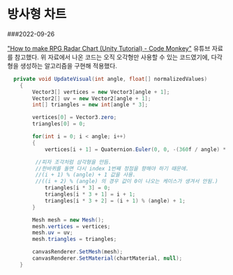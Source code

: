 # 방사형 차트
###2022-09-26

["How to make RPG Radar Chart (Unity Tutorial) - Code Monkey"](https://youtu.be/twjMW7CxIKk) 유튜브 자료를 참고했다.
위 자료에서 나온 코드는 오직 오각형만 사용할 수 있는 코드였기에,
다각형을 생성하는 알고리즘을 구현해 적용했다.


```cs
  private void UpdateVisual(int angle, float[] normalizedValues)
    {
        Vector3[] vertices = new Vector3[angle + 1];
        Vector2[] uv = new Vector2[angle + 1];
        int[] triangles = new int[angle * 3];

        vertices[0] = Vector3.zero;
        triangles[0] = 0;

        for(int i = 0; i < angle; i++)
        {
            vertices[i + 1] = Quaternion.Euler(0, 0, -(360f / angle) * i) * Vector3.up * chartSize * normalizedValues[i];

         //피자 조각처럼 삼각형을 만듬.
		 //한바퀴를 돌면 다시 index 1번째 정점을 향해야 하기 때문에.
		 //(i + 1) % (angle) + 1 값을 사용. 
		 //((i + 2) % (angle) 의 경우 값이 0이 나오는 케이스가 생겨서 안됨.)
            triangles[i * 3] = 0;
            triangles[i * 3 + 1] = i + 1;
            triangles[i * 3 + 2] = (i + 1) % (angle) + 1;
        }

        Mesh mesh = new Mesh();
        mesh.vertices = vertices;
        mesh.uv = uv;
        mesh.triangles = triangles;

        canvasRenderer.SetMesh(mesh);
        canvasRenderer.SetMaterial(chartMaterial, null);
    }
```
